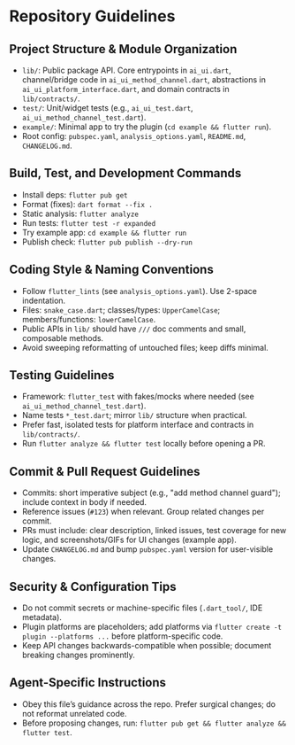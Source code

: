 # Repository Guidelines

## Project Structure & Module Organization
- `lib/`: Public package API. Core entrypoints in `ai_ui.dart`, channel/bridge code in `ai_ui_method_channel.dart`, abstractions in `ai_ui_platform_interface.dart`, and domain contracts in `lib/contracts/`.
- `test/`: Unit/widget tests (e.g., `ai_ui_test.dart`, `ai_ui_method_channel_test.dart`).
- `example/`: Minimal app to try the plugin (`cd example && flutter run`).
- Root config: `pubspec.yaml`, `analysis_options.yaml`, `README.md`, `CHANGELOG.md`.

## Build, Test, and Development Commands
- Install deps: `flutter pub get`
- Format (fixes): `dart format --fix .`
- Static analysis: `flutter analyze`
- Run tests: `flutter test -r expanded`
- Try example app: `cd example && flutter run`
- Publish check: `flutter pub publish --dry-run`

## Coding Style & Naming Conventions
- Follow `flutter_lints` (see `analysis_options.yaml`). Use 2-space indentation.
- Files: `snake_case.dart`; classes/types: `UpperCamelCase`; members/functions: `lowerCamelCase`.
- Public APIs in `lib/` should have `///` doc comments and small, composable methods.
- Avoid sweeping reformatting of untouched files; keep diffs minimal.

## Testing Guidelines
- Framework: `flutter_test` with fakes/mocks where needed (see `ai_ui_method_channel_test.dart`).
- Name tests `*_test.dart`; mirror `lib/` structure when practical.
- Prefer fast, isolated tests for platform interface and contracts in `lib/contracts/`.
- Run `flutter analyze && flutter test` locally before opening a PR.

## Commit & Pull Request Guidelines
- Commits: short imperative subject (e.g., "add method channel guard"); include context in body if needed.
- Reference issues (`#123`) when relevant. Group related changes per commit.
- PRs must include: clear description, linked issues, test coverage for new logic, and screenshots/GIFs for UI changes (example app).
- Update `CHANGELOG.md` and bump `pubspec.yaml` version for user-visible changes.

## Security & Configuration Tips
- Do not commit secrets or machine-specific files (`.dart_tool/`, IDE metadata).
- Plugin platforms are placeholders; add platforms via `flutter create -t plugin --platforms ...` before platform-specific code.
- Keep API changes backwards-compatible when possible; document breaking changes prominently.

## Agent-Specific Instructions
- Obey this file’s guidance across the repo. Prefer surgical changes; do not reformat unrelated code.
- Before proposing changes, run: `flutter pub get && flutter analyze && flutter test`.

